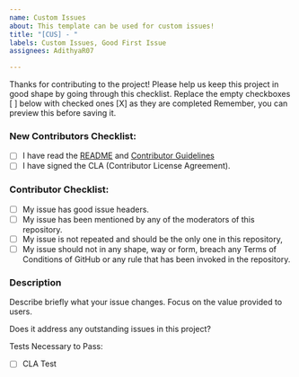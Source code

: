 ```yaml
---
name: Custom Issues
about: This template can be used for custom issues!
title: "[CUS] - "
labels: Custom Issues, Good First Issue
assignees: AdithyaR07

---
```


Thanks for contributing to the project!
Please help us keep this project in good shape by going through this checklist.
Replace the empty checkboxes [ ] below with checked ones [X] as they are completed
Remember, you can preview this before saving it.

### New Contributors Checklist:

- [ ] I have read the [README](https://github.com/PythonMathCalculator/python-math-calculator/blob/master/README.md) and [Contributor Guidelines](https://github.com/PythonMathCalculator/python-math-calculator/blob/master/CONTRIBUTING.md)
- [ ] I have signed the CLA (Contributor License Agreement).

### Contributor Checklist:

- [ ] My issue has good issue headers.
- [ ] My issue has been mentioned by any of the moderators of this repository.
- [ ] My issue is not repeated and should be the only one in this repository,
- [ ] My issue should not in any shape, way or form, breach any Terms of Conditions of GitHub or any rule that has been invoked in the repository.

### Description

Describe briefly what your issue changes. Focus on the value provided to users.

Does it address any outstanding issues in this project?

  <!-- https://github.com/PythonMathCalculator/python-math-calculator/issues?utf8=%E2%9C%93&q=is%3Aissue
  Reference an issue with the hash symbol: "#222"
  If you're fixing it, use something like "Fixes #222" -->

Tests Necessary to Pass:

- [ ] CLA Test

  <!-- (c) 2021 Signal. This pull request template has been modified for use in this repository from the GitHub Signal Repository. -->
